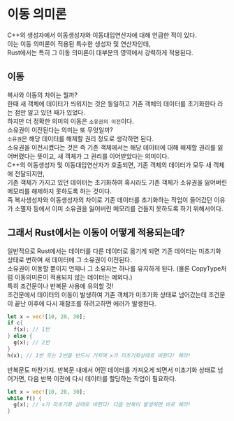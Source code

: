 # 이동 의미론
C++의 생성자에서 이동생성자와 이동대입연산자에 대해 언급한 적이 있다. <br/>
이는 이동 의미론이 적용된 특수한 생성자 및 연산자인데, <br/>
Rust에서는 특히 그 이동 의미론이 대부분의 영역에서 강력하게 적용된다. <br/>

## 이동
복사와 이동의 차이는 뭘까? <br/>
한때 새 객체에 데이터가 씌워지는 것은 동일하고 기존 객체의 데이터를 초기화한다 라는 점만 알고 있던 때가 있었다. <br/>
하지만 더 정확한 의미의 이동은 ```소유권의 이전```이다. <br/>
소유권이 이전된다는 의미는 또 무엇일까? <br/>
```소유권```은 해당 데이터를 해제할 권리 정도로 생각하면 된다. <br/>
소유권을 이전시켰다는 것은 즉 기존 객체에서는 해당 데이터에 대해 해제할 권리를 잃어버렸다는 뜻이고, 새 객체가 그 권리를 이어받았다는 의미이다. <br/>
C++의 이동생성자 및 이동대입연산자가 호출되면, 기존 객체의 데이터가 모두 새 객체에 전달되지만, <br/>
기존 객체가 가지고 있던 데이터는 초기화하여 혹시라도 기존 객체가 소유권을 잃어버린 메모리를 해제하지 못하도록 하는 것이다. <br/>
즉 복사생성자와 이동생성자의 차이로 기존 데이터를 초기화하는 작업이 들어갔던 이유가 소멸자 등에서 이미 소유권을 잃어버린 메모리를 건들지 못하도록 하기 위해서이다.

## 그래서 Rust에서는 이동이 어떻게 적용되는데?
일반적으로 Rust에서는 데이터를 다른 데이터로 옮기게 되면 기존 데이터는 미초기화 상태로 변하며 새 데이터에 그 소유권이 이전된다. <br/>
소유권이 이동할 뿐이지 언제나 그 소유자는 하나를 유지하게 된다. (물론 CopyType처럼 이동의미론이 적용되지 않는 데이터는 예외다.) <br/>
특히 조건문이나 반복문 사용에 유의할 것! <br/>
조건문에서 데이터의 이동이 발생하여 기존 객체가 미초기화 상태로 넘어갔는데 조건문이 끝난 이후에 다시 재참조를 하려고하면 에러가 발생한다. <br/>
```rust
let x = vec![10, 20, 30];
if c{
  f(x); // 1번
} else {
  g(x); // 2번
}
h(x); // 1번 또는 2번을 반드시 거치며 x가 미초기화상태로 바뀐다! 에러!
```
반복문도 마찬가지. 반복문 내에서 어떤 데이터를 가져오게 되면서 미초기화 상태로 넘어가면, 다음 반복 이전에 다시 데이터를 할당하는 작업이 필요하다. <br/>
```rust
let x = vec![10, 20, 30];
while f() {
  g(x); // x가 미초기화 상태로 바뀐다! 다음 반복이 발생하면 바로 에러!
}
```
